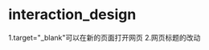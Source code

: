 # interaction_design
1.target="_blank"可以在新的页面打开网页
2.网页标题的改动
  <script>
        document.addEventListener("visibilitychange", function () {
            if (document.visibilityState === 'hidden') {
                document.title = '你找不到我';
            } else {
                document.title = '啊哈被你找到了';
                    setTimeout(function () {
                        document.title = 'My Web Page';
                    }, 2000); // 两秒钟后恢复原标题
            }
        });
        
    </script>
